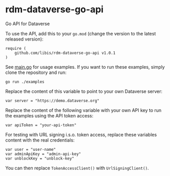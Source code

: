 # rdm-dataverse-go-api
Go API for Dataverse

To use the API, add this to your ```go.mod``` (change the version to the latest released version):
```
require (
	github.com/libis/rdm-dataverse-go-api v1.0.1
)
```

See [main.go](examples/main.go) for usage examples. If you want to run these examples, simply clone the repository and run:
```
go run ./examples
```
Replace the content of this variable to point to your own Dataverse server:
```
var server = "https://demo.dataverse.org"
```
Replace the content of the following variable with your own API key to run the examples using the API token access:
```
var apiToken = "your-api-token"
```
For testing with URL signing i.s.o. token access, replace these variables content with the real credentials:
```
var user = "user-name"
var adminApiKey = "admin-api-key"
var unblockKey = "unblock-key"
```
You can then replace ```TokenAccessClient()``` with ```UrlSigningClient()```.
